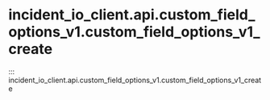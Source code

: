 # incident_io_client.api.custom_field_options_v1.custom_field_options_v1_create

::: incident_io_client.api.custom_field_options_v1.custom_field_options_v1_create

